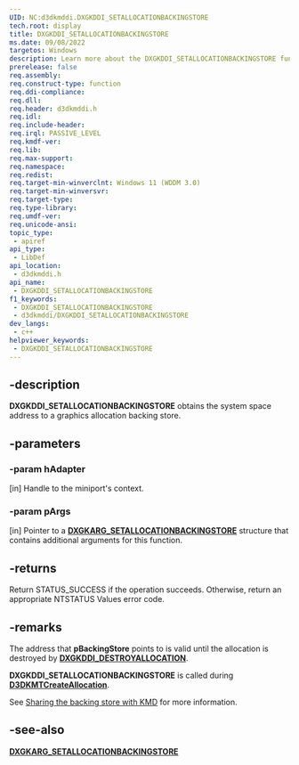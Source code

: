 ```yaml
---
UID: NC:d3dkmddi.DXGKDDI_SETALLOCATIONBACKINGSTORE
tech.root: display
title: DXGKDDI_SETALLOCATIONBACKINGSTORE
ms.date: 09/08/2022
targetos: Windows
description: Learn more about the DXGKDDI_SETALLOCATIONBACKINGSTORE function.
prerelease: false
req.assembly: 
req.construct-type: function
req.ddi-compliance: 
req.dll: 
req.header: d3dkmddi.h
req.idl: 
req.include-header: 
req.irql: PASSIVE_LEVEL
req.kmdf-ver: 
req.lib: 
req.max-support: 
req.namespace: 
req.redist: 
req.target-min-winverclnt: Windows 11 (WDDM 3.0)
req.target-min-winversvr: 
req.target-type: 
req.type-library: 
req.umdf-ver: 
req.unicode-ansi: 
topic_type:
 - apiref
api_type:
 - LibDef
api_location:
 - d3dkmddi.h
api_name:
 - DXGKDDI_SETALLOCATIONBACKINGSTORE
f1_keywords:
 - DXGKDDI_SETALLOCATIONBACKINGSTORE
 - d3dkmddi/DXGKDDI_SETALLOCATIONBACKINGSTORE
dev_langs:
 - c++
helpviewer_keywords:
 - DXGKDDI_SETALLOCATIONBACKINGSTORE
---
```


## -description

**DXGKDDI_SETALLOCATIONBACKINGSTORE** obtains the system space address to a graphics allocation backing store.

## -parameters

### -param hAdapter

[in] Handle to the miniport's context.

### -param pArgs

[in] Pointer to a [**DXGKARG_SETALLOCATIONBACKINGSTORE**](ns-d3dkmddi-dxgkarg_setallocationbackingstore.md) structure that contains additional arguments for this function.

## -returns

Return STATUS_SUCCESS if the operation succeeds. Otherwise, return an appropriate NTSTATUS Values error code.

## -remarks

The address that **pBackingStore** points to is valid until the allocation is destroyed by [**DXGKDDI_DESTROYALLOCATION**](/windows-hardware/drivers/ddi/d3dkmddi/nc-d3dkmddi-dxgkddi_destroyallocation).

**DXGKDDI_SETALLOCATIONBACKINGSTORE** is called during [**D3DKMTCreateAllocation**](/windows-hardware/drivers/ddi/d3dkmthk/nf-d3dkmthk-d3dkmtcreateallocation).

See [Sharing the backing store with KMD](sharing-backing-store-with-kmd) for more information.

## -see-also

[**DXGKARG_SETALLOCATIONBACKINGSTORE**](ns-d3dkmddi-dxgkarg_setallocationbackingstore.md)
